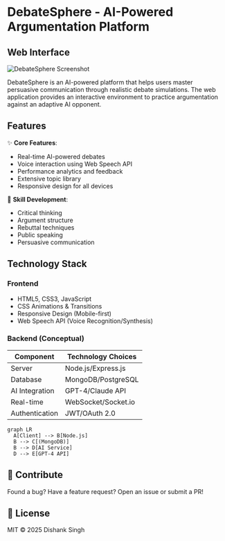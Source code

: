 # DebateSphere - AI-Powered Argumentation Platform

## Web Interface
<img src="https://github.com/user-attachments/assets/3ff596eb-fb2c-43ad-a404-f77f57558ee0" alt="DebateSphere Screenshot"/>


DebateSphere is an AI-powered platform that helps users master persuasive communication through realistic debate simulations. The web application provides an interactive environment to practice argumentation against an adaptive AI opponent.

## Features

✨ **Core Features**:
- Real-time AI-powered debates
- Voice interaction using Web Speech API
- Performance analytics and feedback
- Extensive topic library
- Responsive design for all devices

🎯 **Skill Development**:
- Critical thinking
- Argument structure
- Rebuttal techniques
- Public speaking
- Persuasive communication

## Technology Stack

### Frontend
- HTML5, CSS3, JavaScript
- CSS Animations & Transitions
- Responsive Design (Mobile-first)
- Web Speech API (Voice Recognition/Synthesis)

### Backend (Conceptual)
| Component       | Technology Choices          |
|-----------------|----------------------------|
| Server          | Node.js/Express.js         |
| Database        | MongoDB/PostgreSQL         |
| AI Integration  | GPT-4/Claude API           |
| Real-time       | WebSocket/Socket.io        |
| Authentication  | JWT/OAuth 2.0              |

```mermaid
graph LR
  A[Client] --> B[Node.js]
  B --> C[(MongoDB)]
  B --> D[AI Service]
  D --> E[GPT-4 API]
```

## 🤝 Contribute
Found a bug? Have a feature request?
Open an issue or submit a PR!

## 📜 License
MIT © 2025 Dishank Singh
